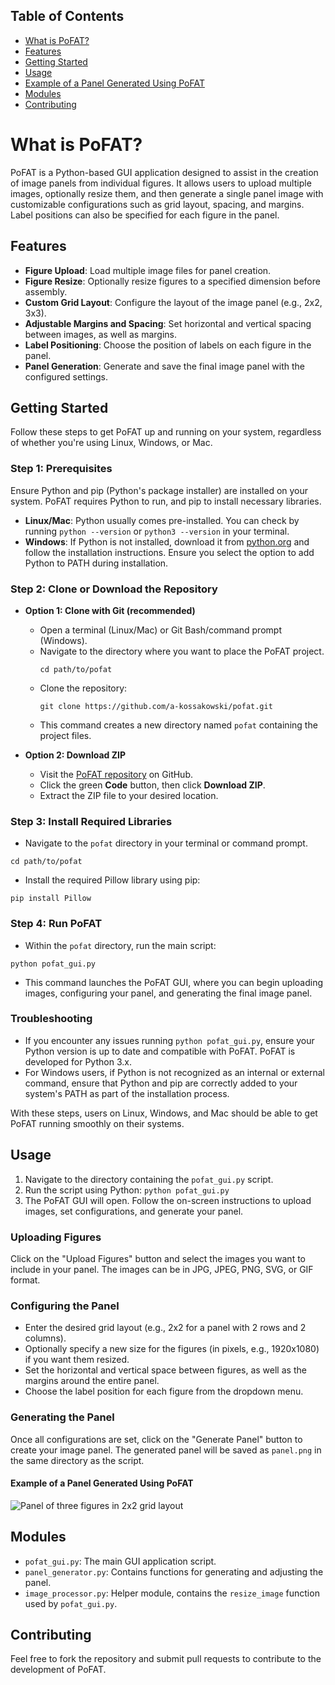 ## Table of Contents

- [What is PoFAT?](#what-is-pofat)
- [Features](#features)
- [Getting Started](#getting-started)
- [Usage](#usage)
- [Example of a Panel Generated Using PoFAT](#example-of-a-panel-generated-using-pofat)
- [Modules](#modules)
- [Contributing](#contributing)


# What is PoFAT?

PoFAT is a Python-based GUI application designed to assist in the creation of image panels from individual figures. It allows users to upload multiple images, optionally resize them, and then generate a single panel image with customizable configurations such as grid layout, spacing, and margins. Label positions can also be specified for each figure in the panel.

## Features

- **Figure Upload**: Load multiple image files for panel creation.
- **Figure Resize**: Optionally resize figures to a specified dimension before assembly.
- **Custom Grid Layout**: Configure the layout of the image panel (e.g., 2x2, 3x3).
- **Adjustable Margins and Spacing**: Set horizontal and vertical spacing between images, as well as margins.
- **Label Positioning**: Choose the position of labels on each figure in the panel.
- **Panel Generation**: Generate and save the final image panel with the configured settings.

## Getting Started

Follow these steps to get PoFAT up and running on your system, regardless of whether you're using Linux, Windows, or Mac.

### Step 1: Prerequisites

Ensure Python and pip (Python's package installer) are installed on your system. PoFAT requires Python to run, and pip to install necessary libraries.

- **Linux/Mac**: Python usually comes pre-installed. You can check by running `python --version` or `python3 --version` in your terminal.
- **Windows**: If Python is not installed, download it from [python.org](https://www.python.org/downloads/) and follow the installation instructions. Ensure you select the option to add Python to PATH during installation.

### Step 2: Clone or Download the Repository

- **Option 1: Clone with Git (recommended)**
  - Open a terminal (Linux/Mac) or Git Bash/command prompt (Windows).
  - Navigate to the directory where you want to place the PoFAT project.
    ```
    cd path/to/pofat
    ```
  - Clone the repository:
    ```
    git clone https://github.com/a-kossakowski/pofat.git
    ```
  - This command creates a new directory named `pofat` containing the project files.

- **Option 2: Download ZIP**
  - Visit the [PoFAT repository](https://github.com/a-kossakowski/pofat) on GitHub.
  - Click the green **Code** button, then click **Download ZIP**.
  - Extract the ZIP file to your desired location.

### Step 3: Install Required Libraries

- Navigate to the `pofat` directory in your terminal or command prompt.
```
cd path/to/pofat
```
- Install the required Pillow library using pip:
```
pip install Pillow
```

### Step 4: Run PoFAT

- Within the `pofat` directory, run the main script:
```
python pofat_gui.py
```
- This command launches the PoFAT GUI, where you can begin uploading images, configuring your panel, and generating the final image panel.

### Troubleshooting

- If you encounter any issues running `python pofat_gui.py`, ensure your Python version is up to date and compatible with PoFAT. PoFAT is developed for Python 3.x.
- For Windows users, if Python is not recognized as an internal or external command, ensure that Python and pip are correctly added to your system's PATH as part of the installation process.

With these steps, users on Linux, Windows, and Mac should be able to get PoFAT running smoothly on their systems.

## Usage

1. Navigate to the directory containing the `pofat_gui.py` script.
2. Run the script using Python: `python pofat_gui.py`
3. The PoFAT GUI will open. Follow the on-screen instructions to upload images, set configurations, and generate your panel.

### Uploading Figures

Click on the "Upload Figures" button and select the images you want to include in your panel. The images can be in JPG, JPEG, PNG, SVG, or GIF format.

### Configuring the Panel

- Enter the desired grid layout (e.g., 2x2 for a panel with 2 rows and 2 columns).
- Optionally specify a new size for the figures (in pixels, e.g., 1920x1080) if you want them resized.
- Set the horizontal and vertical space between figures, as well as the margins around the entire panel.
- Choose the label position for each figure from the dropdown menu.

### Generating the Panel

Once all configurations are set, click on the "Generate Panel" button to create your image panel. The generated panel will be saved as `panel.png` in the same directory as the script.

#### Example of a Panel Generated Using PoFAT

![Panel of three figures in 2x2 grid layout](./test_imgs/panel.png)

## Modules

- `pofat_gui.py`: The main GUI application script.
- `panel_generator.py`: Contains functions for generating and adjusting the panel.
- `image_processor.py`: Helper module, contains the `resize_image` function used by `pofat_gui.py`.

## Contributing

Feel free to fork the repository and submit pull requests to contribute to the development of PoFAT.

